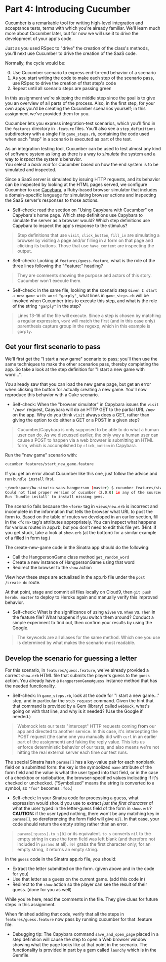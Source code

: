 
Part 4: Introducing Cucumber
============================

Cucumber is a remarkable tool for writing high-level integration and
acceptance tests, terms with which you're already familiar.  We'll learn
much more about Cucumber later, but for now we will use it to *drive*
the development of your app's code.

Just as you used RSpec to "drive" the creation of the class's methods,
you'll next use Cucumber to drive the creation of the SaaS code.

Normally, the cycle would be:

0. Use Cucumber scenario to express end-to-end behavior of a scenario
0. As you start writing the code to make each step of the scenario pass, use RSpec to
drive the creation of that step's code
0. Repeat until all scenario steps are passing green

In this assignment we're skipping the middle step since the goal is to
give you an overview of all parts of the process.  Also, in the first
step, for your own apps you'd be creating the Cucumber scenarios
yourself; in this assignment we've provided them for you.

Cucumber lets you express integration-test scenarios, which you'll find
in the `features` directory in `.feature` files. You'll also see a
`step_definitions` subdirectory with a single file `game_steps.rb`,
containing the code used when each "step" in a scenario is executed as
part of the test.


As an integration testing tool,
Cucumber can be used to test almost any kind of software system as long
as there is a way to *simulate* the system and a way to *inspect* the
system's behavior.  
You select a *back end* for Cucumber based on how the end system is to
be simulated and inspected.

Since a SaaS server is simulated by issuing HTTP
requests, and its behavior can be inspected by looking at the HTML pages
served, we configure Cucumber to use 
[Capybara](https://github.com/jnicklas/capybara), a 
Ruby-based browser simulator that includes a domain-specific language
for simulating browser actions and inspecting the SaaS server's
responses to those actions.

* Self-check: read the section on "Using Capybara with Cucumber" on
Capybara's home page.  Which step definitions use Capybara to simulate
the server as a browser would?  Which step definitions use Capybara to
inspect the app's response to the stimulus?

> Step definitions that use `visit`, `click_button`, `fill_in` are
> simulating a browser by visiting a page and/or filling in a form on
> that page and clicking its buttons.  Those that use `have_content` are
> inspecting the output.

* Self-check: Looking at `features/guess.feature`, what is the
role of the three lines following the "Feature:" heading?

> They are comments showing the purpose and actors of this story.
> Cucumber won't execute them.

* Self-check: In the same file, looking at the scenario step `Given I
start a new game with word "garply"`, what lines in `game_steps.rb` will
be invoked when Cucumber tries to execute this step, and what is the
role of the string `"garply"` in the step?

> Lines 13-16 of the file will execute.  Since a step is chosen by
> matching a regular expression, `word` will match the first (and in
> this case only) parenthesis capture group in the regexp, which in this
> example is `garply`.

## Get your first scenario to pass

We'll first get the "I start a new game" scenario to pass; you'll then
use the same techniques to make the other scenarios pass, thereby
completing the app.  So take a look at the step definition for "I start
a new game with word...".

You already saw that you can load the new game page, but get an error
when clicking the button for actually creating a new game.  You'll now
reproduce this behavior with a Cuke scenario.

* Self-check: When the "browser simulator" in Capybara issues the `visit
'/new'` request, Capybara will do an HTTP GET to the partial URL `/new` on the
app.  Why do you think `visit` always does a GET, rather than giving the
option to do either a GET or a POST in a given step?

> Cucumber/Capybara is only supposed to be able to do what a human user
> can do.  As we discussed earlier, the only way a human user can cause
> a POST to happen via a web browser is submitting an HTML form, which
> is accomplished by `click_button` in Capybara.

Run the "new game" scenario with:

```bash
cucumber features/start_new_game.feature
```
If you get an error about Cucumber like this one, just follow the advice and run `bundle install` first.
```bash
~/workspace/hw-sinatra-saas-hangperson (master) $ cucumber features/start_new_game.feature
Could not find proper version of cucumber (2.0.0) in any of the sources
Run `bundle install` to install missing gems.
```

The scenario fails because the `<form>` tag in `views/new.erb` is incorrect and incomplete in the
information that tells the browser what URL to post the form to.  Based
on the table of routes we developed in an earlier section, fill in the
`<form>` tag's attributes appropriately. You can inspect what happens for various routes in app.rb, but you don't need to edit this file yet.  (Hint: if you get stuck, take a look at `show.erb` (at the bottom) for a similar example of a filled in form tag.)

The create-new-game code in the Sinatra app should do the following:

* Call the HangpersonGame class method `get_random_word`
* Create a new instance of HangpersonGame using that word
* Redirect the browser to the `show` action

View how these steps are actualized in the app.rb file under the `post /create do` route.

At that point, stage and commit all files locally on Cloud9, then `git push heroku master` to deploy to Heroku again and manually verify this improved behavior.

* Self-check: What is the significance of using `Given` vs. `When`
vs. `Then` in the feature file?  What happens if you switch them around?
Conduct a simple experiment to find out, then confirm your results by
using the Google.

> The keywords are all aliases for the same method.  Which one you use
> is determined by what makes the scenario most readable.



Develop the scenario for guessing a letter
-------------------------------------------

For this scenario, in `features/guess.feature`, we've already provided a
correct 
`show.erb` HTML file that submits the player's guess to the `guess`
action.  You already have a `HangpersonGame#guess` instance method that
has the needed functionality.  

* Self-check: In `game_steps.rb`, look at the code for "I start a new
game..." step, and in particular the `stub_request` command.  Given the
hint that that command is provided by a Gem (library) called `webmock`,
what's going on with that line, and why is it needed?  (Use the Google
if needed.)

> Webmock lets our tests "intercept" HTTP requests coming **from** our
> app and directed to another service.  In this case, it's intercepting
> the POST request (the same one you manually did with `curl` in an
> earlier part of the assignment) and faking the reply value.  This lets
> us enforce deterministic behavior of our tests, and also means we're
> not hitting the real external server each time our test runs.

The special Sinatra hash `params[]` has a key-value pair for each
nonblank field on a submitted form: the key is the symbolized `name`
attribute of the form field and the value is what the user typed into
that field, or in the case of a checkbox or radiobutton, the
browser-specified values indicating if it's checked or unchecked.
("Symbolized" means the string is converted to a symbol, so `"foo"`
becomes `:foo`.)

* Self-check: In your Sinatra code for processing a guess, what
expression would should you use to extract *just the first character* of
what the user typed in the letter-guess field of the form in `show.erb`?
**CAUTION:** if the user typed nothing, there won't be any matching
key in `params[]`, so dereferencing the form field will give `nil`.  In
that case, your code should return the empty string rather than an
error.

> `params[:guess].to_s[0]` or its equivalent.  `to_s` converts `nil` to
> the empty string in case the form field was left blank (and therefore
> not included in `params` at all).   `[0]` grabs the first character
> only; for an empty string, it returns an empty string.

In the `guess` code in the Sinatra app.rb file, you should:

* Extract the letter submitted on the form. (given above and in the code for you)
* Use that letter as a guess on the current game. (add this code in)
* Redirect to the `show` action so the player can see the result of
their guess. (done for you as well)

While you're here, read the comments in the file. They give clues for future steps in this assignment.

When finished adding that code, verify that all the steps in
`features/guess.feature` now pass by running cucumber for that .feature file.

* Debugging tip: The Capybara command `save_and_open_page` placed in a
step definition will cause the step to open a Web browser window showing
what the page looks like at that point in the scenario.  The
functionality is provided in part by a gem called `launchy` which is in
the Gemfile.
